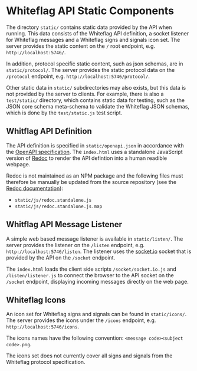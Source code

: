 # Whiteflag API Static Components

The directory `static/` contains static data provided by the API when running.
This data consists of the Whiteflag API definition, a socket listener for
Whiteflag messages and a Whiteflag signs and signals icon set. The server
provides the static content on the `/` root endpoint, e.g. `http://localhost:5746/`.

In addition, protocol specific static content, such as json schemas, are in
`static/protocol/`. The server provides the static protocol data on the
`/protocol` endpoint, e.g. `http://localhost:5746/protocol/`.

Other static data in `static/` subdirectories may also exists, but this data is
not provided by the server to clients. For example, there is also a
`test/static/` directory, which contains static data for testing, such as the
JSON core schema meta-schema to validate the Whiteflag JSON schemas, which is
done by the `test/static.js` test script.

## Whitflag API Definition

The API definition is specified in `static/openapi.json` in accordance with the
[OpenAPI specification](https://swagger.io/specification/). The `index.html`
uses a standalone JavaScript version of [Redoc](https://github.com/Rebilly/ReDoc)
to render the API defintion into a human readible webpage.

Redoc is not maintained as an NPM package and the following files must
therefore be manually be updated from the source repository
(see the [Redoc documentation](https://github.com/Rebilly/ReDoc/blob/master/README.md)):

* `static/js/redoc.standalone.js`
* `static/js/redoc.standalone.js.map`

## Whitflag API Message Listener

A simple web based message listener is available in `static/listen/`. The
server provides the listener on the `/listen` endpoint,
e.g. `http://localhost:5746/listen`. The listener uses the [socket.io](https://socket.io/)
socket that is provided by the API on the `/socket` endpoint.

The `index.html` loads the client side scripts `/socket/socket.io.js` and
`/listen/listener.js` to connect the browser to the API socket on the `/socket`
endpoint, displaying incoming messages directly on the web page.

## Whiteflag Icons

An icon set for Whiteflag signs and signals can be found in `static/icons/`.
The server provides the icons under the `/icons` endpoint,
e.g. `http://localhost:5746/icons`.

The icons names have the following convention:
`<message code><subject code>.png`.

The icons set does not currently cover all signs and signals from the Whiteflag
protocol specification.
